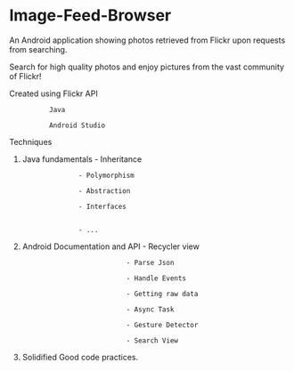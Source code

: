 # Image-Feed-Browser

An Android application showing photos retrieved from Flickr upon requests from searching.

Search for high quality photos and enjoy pictures from the vast community of Flickr!

Created using Flickr API
              
              Java
              
              Android Studio

Techniques

1. Java fundamentals - Inheritance

                     - Polymorphism
                     
                     - Abstraction
                     
                     - Interfaces
                     
                     
                     - ...

2. Android Documentation and API - Recycler view

                                 - Parse Json
                                 
                                 - Handle Events
                                 
                                 - Getting raw data
                                 
                                 - Async Task
                                 
                                 - Gesture Detector
                                 
                                 - Search View

3. Solidified Good code practices.
